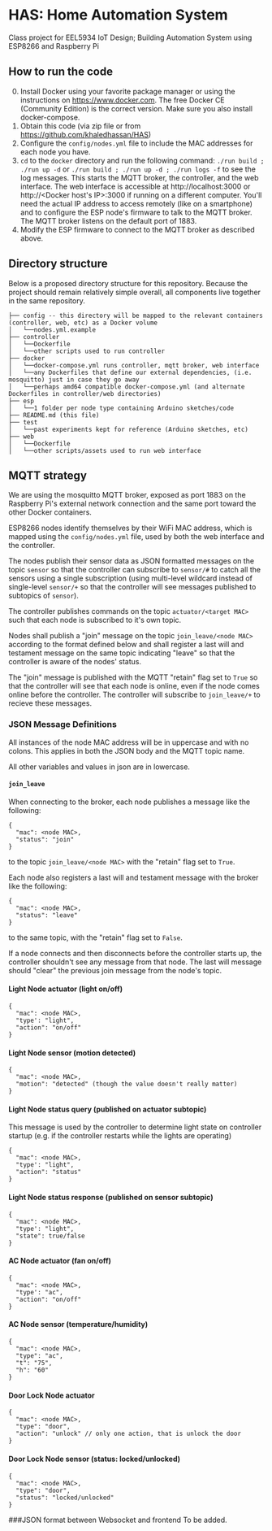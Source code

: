 # HAS: Home Automation System
Class project for EEL5934 IoT Design; Building Automation System using ESP8266 and Raspberry Pi

## How to run the code
0. Install Docker using your favorite package manager or using the instructions on https://www.docker.com. The free Docker CE (Community Edition) is the correct version. Make sure you also install docker-compose.
1. Obtain this code (via zip file or from https://github.com/khaledhassan/HAS)
2. Configure the ```config/nodes.yml``` file to include the MAC addresses for each node you have.
3. `cd` to the `docker` directory and run the following command:
```./run build ; ./run up -d``` or ```./run build ; ./run up -d ; ./run logs -f``` to see the log messages. 
This starts the MQTT broker, the controller, and the web interface. The web interface is accessible at http://localhost:3000 or http://<Docker host's IP>:3000 if running on a different computer. You'll need the actual IP address to access remotely (like on a smartphone) and to configure the ESP node's firmware to talk to the MQTT broker. The MQTT broker listens on the default port of 1883.
4. Modify the ESP firmware to connect to the MQTT broker as described above. 

## Directory structure
Below is a proposed directory structure for this repository. Because the project should remain relatively simple overall, all components live together in the same repository.

```
├── config -- this directory will be mapped to the relevant containers (controller, web, etc) as a Docker volume
│   └──nodes.yml.example
├── controller
│   └──Dockerfile
│   └──other scripts used to run controller
├── docker
│   └──docker-compose.yml runs controller, mqtt broker, web interface
│   └──any Dockerfiles that define our external dependencies, (i.e. mosquitto) just in case they go away
│   └──perhaps amd64 compatible docker-compose.yml (and alternate Dockerfiles in controller/web directories)
├── esp
│   └──1 folder per node type containing Arduino sketches/code 
├── README.md (this file)
├── test
│   └──past experiments kept for reference (Arduino sketches, etc)
├── web
│   └──Dockerfile
│   └──other scripts/assets used to run web interface
```

## MQTT strategy
We are using the mosquitto MQTT broker, exposed as port 1883 on the Raspberry Pi's external network connection and the same port toward the other Docker containers.

ESP8266 nodes identify themselves by their WiFi MAC address, which is mapped using the ```config/nodes.yml``` file, used by both the web interface and the controller. 

The nodes publish their sensor data as JSON formatted messages on the topic ```sensor``` so that the controller can subscribe to ```sensor/#``` to catch all the sensors using a single subscription (using multi-level wildcard instead of single-level ```sensor/+``` so that the controller will see messages published to subtopics of ```sensor```).

The controller publishes commands on the topic ```actuator/<target MAC>``` such that each node is subscribed to it's own topic. 

Nodes shall publish a "join" message on the topic ```join_leave/<node MAC>``` according to the format defined below and shall register a last will and testament message on the same topic indicating "leave" so that the controller is aware of the nodes' status. 

The "join" message is published with the MQTT "retain" flag set to ```True``` so that the controller will see that each node is online, even if the node comes online before the controller. The controller will subscribe to ```join_leave/+``` to recieve these messages.

### JSON Message Definitions
All instances of the node MAC address will be in uppercase and with no colons. This applies in both the JSON body and the MQTT topic name.

All other variables and values in json are in lowercase.  

#### ```join_leave```
When connecting to the broker, each node publishes a message like the following:
```
{
  "mac": <node MAC>,
  "status": "join"
}
``` 
to the topic ```join_leave/<node MAC>``` with the "retain" flag set to ```True```.

Each node also registers a last will and testament message with the broker like the following:
```
{
  "mac": <node MAC>,
  "status": "leave"
}
```
to the same topic, with the "retain" flag set to ```False```. 

If a node connects and then disconnects before the controller starts up, the controller shouldn't see any message from that node. The last will message should "clear" the previous join message from the node's topic.

#### Light Node actuator (light on/off)
```
{
  "mac": <node MAC>,
  "type': "light",
  "action": "on/off"
}
```

#### Light Node sensor (motion detected)
```
{
  "mac": <node MAC>,
  "motion": "detected" (though the value doesn't really matter)
}
```

#### Light Node status query (published on actuator subtopic)
This message is used by the controller to determine light state on controller startup (e.g. if the controller restarts while the lights are operating)
```
{
  "mac": <node MAC>,
  "type': "light",
  "action": "status"
}
```

#### Light Node status response (published on sensor subtopic)
```
{
  "mac": <node MAC>,
  "type': "light",
  "state": true/false
}
```

#### AC Node actuator (fan on/off)
```
{
  "mac": <node MAC>,
  "type': "ac",
  "action": "on/off"
}
```

#### AC Node sensor (temperature/humidity)
```
{
  "mac": <node MAC>,
  "type": "ac", 
  "t": "75", 
  "h": "60"
}
```

#### Door Lock Node actuator
```
{
  "mac": <node MAC>,
  "type": "door",
  "action": "unlock" // only one action, that is unlock the door
}
```

#### Door Lock Node sensor (status: locked/unlocked)
```
{
  "mac": <node MAC>,
  "type": "door",
  "status": "locked/unlocked"
}
```

###JSON format between Websocket and frontend 
To be added. 
